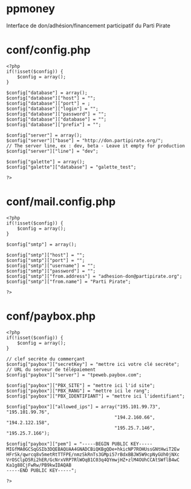 # ppmoney
Interface de don/adhésion/financement participatif du Parti Pirate

# conf/config.php

    <?php
    if(!isset($config)) {
    	$config = array();
    }

    $config["database"] = array();
    $config["database"]["host"] = "";
    $config["database"]["port"] = ;
    $config["database"]["login"] = "";
    $config["database"]["password"] = "";
    $config["database"]["database"] = "";
    $config["database"]["prefix"] = "";

    $config["server"] = array();
    $config["server"]["base"] = "http://don.partipirate.org/";
    // The server line, ex : dev, beta - Leave it empty for production
    $config["server"]["line"] = "dev";

    $config["galette"] = array();
    $config["galette"]["database"] = "galette_test";

    ?>

# conf/mail.config.php

    <?php
    if(!isset($config)) {
        $config = array();
    }

    $config["smtp"] = array();

    $config["smtp"]["host"] = "";
    $config["smtp"]["port"] = "";
    $config["smtp"]["username"] = "";
    $config["smtp"]["password"] = "";
    $config["smtp"]["from.address"] = "adhesion-don@partipirate.org";
    $config["smtp"]["from.name"] = "Parti Pirate";

    ?>

# conf/paybox.php

    <?php
    if(!isset($config)) {
    	$config = array();
    }

    // clef secrète du commerçant
    $config["paybox"]["secretKey"] = "mettre ici votre clé secrète";
    // URL du serveur de télépaiement
    $config["paybox"]["server"] = "tpeweb.paybox.com";

    $config["paybox"]["PBX_SITE"] = "mettre ici l'id site";
    $config["paybox"]["PBX_RANG"] = "mettre ici le rang";
    $config["paybox"]["PBX_IDENTIFIANT"] = "mettre ici l'identifiant";

    $config["paybox"]["allowed_ips"] = array("195.101.99.73", "195.101.99.76",
                                            "194.2.160.66", "194.2.122.158",
                                            "195.25.7.146", "195.25.7.166");

    $config["paybox"]["pem"] = "-----BEGIN PUBLIC KEY-----
    MIGfMA0GCSqGSIb3DQEBAQUAA4GNADCBiQKBgQDe+hkicNP7ROHUssGNtHwiT2Ew
    HFrSk/qwrcq8v5metRtTTFPE/nmzSkRnTs3GMpi57rBdxBBJW5W9cpNyGUh0jNXc
    VrOSClpD5Ri2hER/GcNrxVRP7RlWOqB1C03q4QYmwjHZ+zlM4OUhCCAtSWflB4wC
    Ka1g88CjFwRw/PB9kwIDAQAB
    -----END PUBLIC KEY-----";

    ?>
